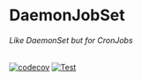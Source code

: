 # DaemonJobSet
###### Like DaemonSet but for CronJobs

[![codecov](https://codecov.io/gh/strng-solutions/daemonjobset-operator/branch/master/graph/badge.svg?token=C6TJRCFGU5)](https://codecov.io/gh/strng-solutions/daemonjobset-operator)
[![Test](https://github.com/strng-solutions/daemonjobset-operator/actions/workflows/test.yml/badge.svg)](https://github.com/strng-solutions/daemonjobset-operator/actions/workflows/test.yml)
